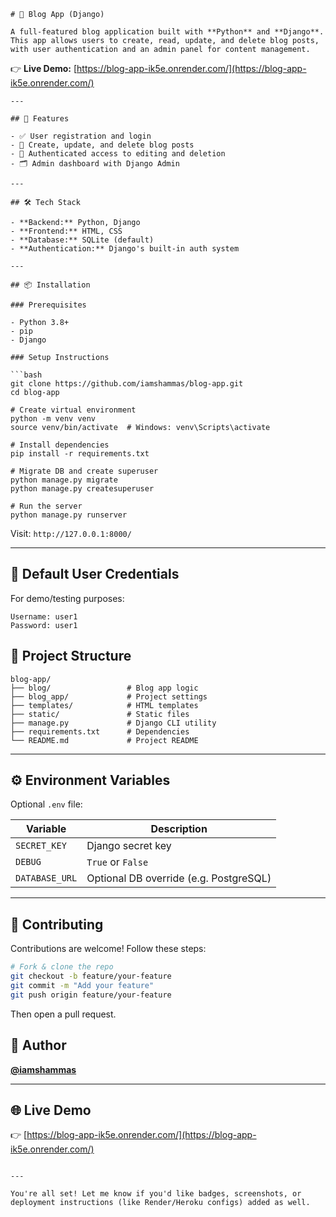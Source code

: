 ````
# 📝 Blog App (Django)

A full-featured blog application built with **Python** and **Django**. This app allows users to create, read, update, and delete blog posts, with user authentication and an admin panel for content management.
````
👉 **Live Demo:** [https://blog-app-ik5e.onrender.com/](https://blog-app-ik5e.onrender.com/)
````
---

## 🚀 Features

- ✅ User registration and login
- 📝 Create, update, and delete blog posts
- 🔐 Authenticated access to editing and deletion
- 🗂️ Admin dashboard with Django Admin

---

## 🛠️ Tech Stack

- **Backend:** Python, Django  
- **Frontend:** HTML, CSS  
- **Database:** SQLite (default) 
- **Authentication:** Django's built-in auth system

---

## 📦 Installation

### Prerequisites

- Python 3.8+
- pip
- Django

### Setup Instructions

```bash
git clone https://github.com/iamshammas/blog-app.git
cd blog-app

# Create virtual environment
python -m venv venv
source venv/bin/activate  # Windows: venv\Scripts\activate

# Install dependencies
pip install -r requirements.txt

# Migrate DB and create superuser
python manage.py migrate
python manage.py createsuperuser

# Run the server
python manage.py runserver
````

Visit: `http://127.0.0.1:8000/`

---

## 🔐 Default User Credentials

For demo/testing purposes:

```
Username: user1
Password: user1
```

## 📁 Project Structure

```
blog-app/
├── blog/                 # Blog app logic
├── blog_app/             # Project settings
├── templates/            # HTML templates
├── static/               # Static files
├── manage.py             # Django CLI utility
├── requirements.txt      # Dependencies
└── README.md             # Project README
```

---

## ⚙️ Environment Variables

Optional `.env` file:

| Variable       | Description                            |
| -------------- | -------------------------------------- |
| `SECRET_KEY`   | Django secret key                      |
| `DEBUG`        | `True` or `False`                      |
| `DATABASE_URL` | Optional DB override (e.g. PostgreSQL) |

---

## 🤝 Contributing

Contributions are welcome! Follow these steps:

```bash
# Fork & clone the repo
git checkout -b feature/your-feature
git commit -m "Add your feature"
git push origin feature/your-feature
```

Then open a pull request.


## 👤 Author

**[@iamshammas](https://github.com/iamshammas)**

---

## 🌐 Live Demo

👉 [https://blog-app-ik5e.onrender.com/](https://blog-app-ik5e.onrender.com/)

```

---

You're all set! Let me know if you'd like badges, screenshots, or deployment instructions (like Render/Heroku configs) added as well.
```
